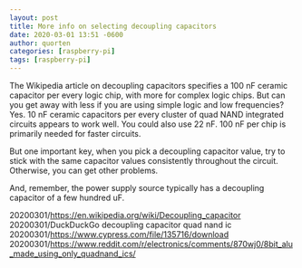 ```yaml
---
layout: post
title: More info on selecting decoupling capacitors
date: 2020-03-01 13:51 -0600
author: quorten
categories: [raspberry-pi]
tags: [raspberry-pi]
---
```


The Wikipedia article on decoupling capacitors specifies a 100 nF
ceramic capacitor per every logic chip, with more for complex logic
chips.  But can you get away with less if you are using simple logic
and low frequencies?  Yes.  10 nF ceramic capacitors per every cluster
of quad NAND integrated circuits appears to work well.  You could also
use 22 nF.  100 nF per chip is primarily needed for faster circuits.

But one important key, when you pick a decoupling capacitor value, try
to stick with the same capacitor values consistently throughout the
circuit.  Otherwise, you can get other problems.

And, remember, the power supply source typically has a decoupling
capacitor of a few hundred uF.

20200301/https://en.wikipedia.org/wiki/Decoupling_capacitor  
20200301/DuckDuckGo decoupling capacitor quad nand ic  
20200301/https://www.cypress.com/file/135716/download  
20200301/https://www.reddit.com/r/electronics/comments/870wj0/8bit_alu_made_using_only_quadnand_ics/
